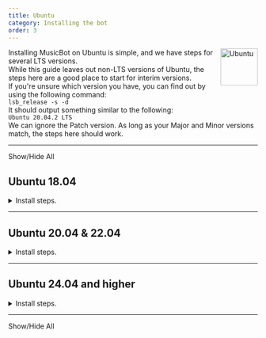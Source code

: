 ```yaml
---
title: Ubuntu
category: Installing the bot
order: 3
---
```


<img class="doc-img" src="{{ site.baseurl }}/images/ubuntu.png" alt="Ubuntu" style="width: 75px; float: right;"/>

Installing MusicBot on Ubuntu is simple, and we have steps for several LTS versions.  
While this guide leaves out non-LTS versions of Ubuntu, the steps here are a good place to start for interim versions.  
If you're unsure which version you have, you can find out by using the following command:  
`lsb_release -s -d`  
It should output something similar to the following:  
`Ubuntu 20.04.2 LTS`  
We can ignore the Patch version. As long as your Major and Minor versions match, the steps here should work.  

---

<a class="expand-all-details">Show/Hide All</a>

## Ubuntu 18.04  
<details>
  <summary>Install steps.</summary>

On Ubuntu 18.04 and lower the system packaged Python is too old for MusicBot.<br>  
So we install packages for MusicBot as well as those needed to compile Python from source.<br>  

{% highlight bash %}
# Update system packages.
sudo apt-get update -y
sudo apt-get upgrade -y

# Install required packages for Python and MusicBot.
sudo apt-get install -y build-essential libopus-dev libffi-dev \
    libsodium-dev libssl-dev zlib1g-dev libncurses5-dev \
    libgdbm-dev libnss3-dev libreadline-dev libsqlite3-dev \
    libbz2-dev liblzma-dev lzma-dev uuid-dev \
    unzip curl git jq ffmpeg

# Download and build Python 3.10
wget https://www.python.org/ftp/python/3.10.13/Python-3.10.14.tar.xz

# Extract the downloaded archive and change into it.
tar -xf Python-3.10.14.tar.xz
cd Python-3.10.14

# Configure Python 3.10.14 build options.
./configure --enable-optimizations

# Compile the source code.
# Note: add `-j N` where N is the number of CPU cores, for faster builds.
make

# Install Python to the system using alternate install location to avoid conflicts with older system python
sudo make altinstall

# Leave the source directory
cd ..

# Clone MusicBot
git clone https://github.com/Just-Some-Bots/MusicBot/ -b dev ./MusicBot

# Change into the cloned directory
cd ./MusicBot

# Now install the pip libraries
python -m pip install -U -r ./requirements.txt

{% endhighlight %}

When install is finished you need to <a href="{{ site.baseurl }}/using/configuration">Configure</a> MusicBot.<br>  
After configuring you can use the command <code>./run.sh</code> to start the bot.


</details>

---

## Ubuntu 20.04 & 22.04  
<details>
  <summary>Install steps.</summary>

For Ubuntu 20.04 and 22.04, the Python 3 packages should be 3.8 or newer which makes install pretty simple.

{% highlight bash %}
# Update system packages first
sudo apt-get update -y
sudo apt-get upgrade -y

# Install dependency packages
sudo apt-get install -y build-essential software-properties-common \
    unzip curl git ffmpeg libopus-dev libffi-dev libsodium-dev \
    python3-pip python3-dev jq
    
# Clone the MusicBot repository targeting the latest dev branch
git clone https://github.com/Just-Some-Bots/MusicBot.git -b dev ./MusicBot

# Change directory into the cloned repo
cd ./MusicBot/

# Now install the pip libraries
python -m pip install -U -r ./requirements.txt
{% endhighlight %}

Once finished, you need to <a href="{{ site.baseurl }}/using/configuration">Configure</a> MusicBot.<br>  
After configuring you can use the command <code>./run.sh</code> to start the bot.


</details>

---

## Ubuntu 24.04 and higher  
<details>
  <summary>Install steps.</summary>

On Ubuntu 24.04 and up, Python is system-managed. This means we need to install a Venv.<br>  
So an additional package and some steps to set up Venv are required.<br>  

{% highlight bash %}

sudo apt-get update -y
sudo apt-get upgrade -y
sudo apt-get install build-essential software-properties-common \
    unzip curl git ffmpeg libopus-dev libffi-dev libsodium-dev \
    python3-full python3-pip python3-venv python3-dev jq -y

# Set up the venv directory as ./MusicBotVenv
python -m venv ./MusicBotVenv

# Change into the venv directory and activate venv
cd ./MusicBotVenv
source ./bin/activate

# Clone the MusicBot repository targeting the latest dev branch
git clone https://github.com/Just-Some-Bots/MusicBot.git -b dev ./MusicBot

# Change directory into the cloned repo
cd ./MusicBot/

# Now install the pip libraries
python -m pip install -U -r ./requirements.txt

# lastly, exit the virtual environment
deactivate
{% endhighlight %}

After these steps, MusicBot will be installed within <code>./MusicBotVenv/MusicBot/</code> and will need to be configured. Follow the <a href="{{ site.baseurl }}/using/configuration">Configuration</a> guide before starting the MusicBot.  <br>
<br>
<b>Note:</b> As long as the MusicBot cloned directory is inside the Venv directory, the <code>run.sh</code> and <code>update.sh</code> scripts should find and load the Venv automatically.<br>  
If you need to manually update python libraries for MusicBot, you will need to activate the venv before you can do so.  

</details>

---

<a class="expand-all-details">Show/Hide All</a>
